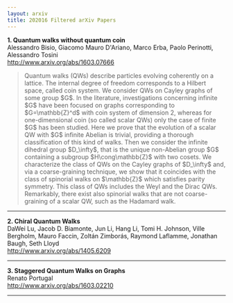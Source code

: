 ```yaml
---
layout: arxiv
title: 202016 Filtered arXiv Papers
---
```


**1.    Quantum walks without quantum coin**  
Alessandro Bisio, Giacomo Mauro D'Ariano, Marco Erba, Paolo Perinotti, Alessandro Tosini  
http://www.arxiv.org/abs/1603.07666  
<blockquote>
<p>
Quantum walks (QWs) describe particles evolving coherently on a lattice. The internal degree of freedom corresponds to a Hilbert space, called coin system. We consider QWs on Cayley graphs of some group $G$. In the literature, investigations concerning infinite $G$ have been focused on graphs corresponding to $G=\mathbb{Z}^d$ with coin system of dimension 2, whereas for one-dimensional coin (so called scalar QWs) only the case of finite $G$ has been studied. Here we prove that the evolution of a scalar QW with $G$ infinite Abelian is trivial, providing a thorough classification of this kind of walks. Then we consider the infinite dihedral group $D_\infty$, that is the unique non-Abelian group $G$ containing a subgroup $H\cong\mathbb{Z}$ with two cosets. We characterize the class of QWs on the Cayley graphs of $D_\infty$ and, via a coarse-graining technique, we show that it coincides with the class of spinorial walks on $\mathbb{Z}$ which satisfies parity symmetry. This class of QWs includes the Weyl and the Dirac QWs. Remarkably, there exist also spinorial walks that are not coarse-graining of a scalar QW, such as the Hadamard walk.
</p>
</blockquote>

------

**2.    Chiral Quantum Walks**  
DaWei Lu, Jacob D. Biamonte, Jun Li, Hang Li, Tomi H. Johnson, Ville Bergholm, Mauro Faccin, Zoltán Zimborás, Raymond Laflamme, Jonathan Baugh, Seth Lloyd  
http://www.arxiv.org/abs/1405.6209  
<blockquote>
<p>

</p>
</blockquote>

------

**3.    Staggered Quantum Walks on Graphs**  
Renato Portugal  
http://www.arxiv.org/abs/1603.02210  
<blockquote>
<p>

</p>
</blockquote>

------

